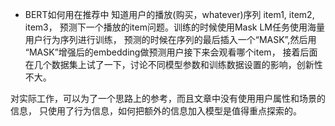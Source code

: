* BERT如何用在推荐中
知道用户的播放(购买，whatever)序列 item1, item2, item3，
预测下一个播放的item问题。训练的时候使用Mask LM任务使用海量用户行为序列进行训练，
预测的时候在序列的最后插入一个“MASK”,然后用 “MASK”增强后的embedding做预测用户接下来会观看哪个item，
接着后面在几个数据集上试了一下，讨论不同模型参数和训练数据设置的影响，创新性不大。

对实际工作，可以为了一个思路上的参考，而且文章中没有使用用户属性和场景的信息，
只使用了行为信息，如何把额外的信息加入模型是值得重点探索的。
